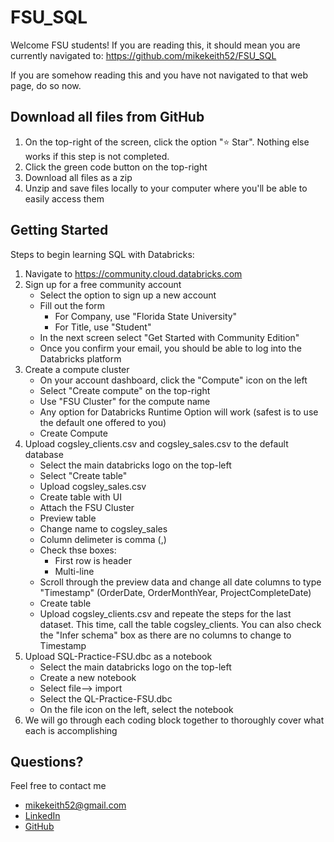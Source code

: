 # FSU_SQL

Welcome FSU students! If you are reading this, it should mean you are currently navigated to: https://github.com/mikekeith52/FSU_SQL

If you are somehow reading this and you have not navigated to that web page, do so now.

## Download all files from GitHub
1. On the top-right of the screen, click the option "⭐ Star". Nothing else works if this step is not completed.
2. Click the green code button on the top-right
3. Download all files as a zip
4. Unzip and save files locally to your computer where you'll be able to easily access them

## Getting Started
Steps to begin learning SQL with Databricks:

1. Navigate to https://community.cloud.databricks.com
2. Sign up for a free community account
    - Select the option to sign up a new account
    - Fill out the form
      - For Company, use "Florida State University"
      - For Title, use "Student"
    - In the next screen select "Get Started with Community Edition"
    - Once you confirm your email, you should be able to log into the Databricks platform
3. Create a compute cluster
    - On your account dashboard, click the "Compute" icon on the left
    - Select "Create compute" on the top-right
    - Use "FSU Cluster" for the compute name
    - Any option for Databricks Runtime Option will work (safest is to use the default one offered to you)
    - Create Compute
4. Upload cogsley_clients.csv and cogsley_sales.csv to the default database
    - Select the main databricks logo on the top-left
    - Select "Create table"
    - Upload cogsley_sales.csv
    - Create table with UI
    - Attach the FSU Cluster
    - Preview table
    - Change name to cogsley_sales
    - Column delimeter is comma (,)
    - Check thse boxes:
      - First row is header
      - Multi-line
    - Scroll through the preview data and change all date columns to type "Timestamp" (OrderDate, OrderMonthYear, ProjectCompleteDate)
    - Create table
    - Upload cogsley_clients.csv and repeate the steps for the last dataset. This time, call the table cogsley_clients. You can also check the "Infer schema" box as there are no columns to change to Timestamp
5. Upload SQL-Practice-FSU.dbc as a notebook
    - Select the main databricks logo on the top-left
    - Create a new notebook
    - Select file--> import
    - Select the QL-Practice-FSU.dbc
    - On the file icon on the left, select the notebook
6. We will go through each coding block together to thoroughly cover what each is accomplishing

## Questions?
Feel free to contact me
- mikekeith52@gmail.com
- [LinkedIn](https://www.linkedin.com/in/michaelwkeith/)
- [GitHub](https://github.com/mikekeith52)
